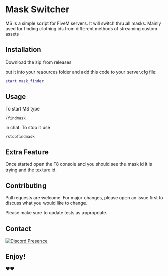 # Mask Switcher

MS Is a simple script for FiveM servers.
It will switch thru all masks. Mainly used for finding clothing ids from different methods of streaming custom assets

## Installation

Download the zip from releases

put it into your resources folder and add this code to your server.cfg file:

```lua
start mask_finder
```

## Usage

To start MS type 
```
/findmask
```
in chat.
To stop it use

```
/stopfindmask
```

## Extra Feature

Once started open the F8 console and you should see the mask id it is trying and the texture id.

## Contributing

Pull requests are welcome. For major changes, please open an issue first
to discuss what you would like to change.

Please make sure to update tests as appropriate.

## Contact

[![Discord Presence](https://lanyard.cnrad.dev/api/:id)](https://discord.com/users/1095486777344655460)

## Enjoy!
❤❤

